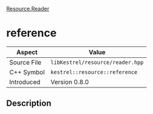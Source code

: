 [Resource.Reader](index)
# reference
| Aspect | Value |
| --- | --- |
| Source File | `libKestrel/resource/reader.hpp` |
| C++ Symbol | `kestrel::resource::reference` |
| Introduced | Version 0.8.0 |
## Description

